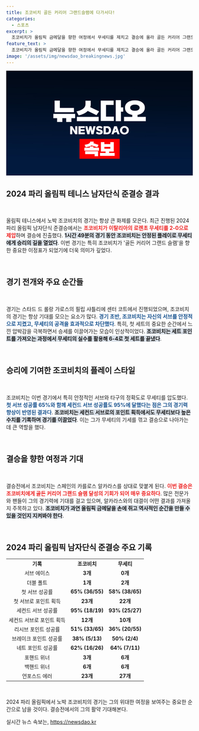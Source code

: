 ```yaml
---
title: 조코비치 골든 커리어 그랜드슬램에 다가서다!
categories:
  - 스포츠
excerpt: >
  조코비치가 올림픽 금메달을 향한 여정에서 무세티를 제치고 결승에 올라 골든 커리어 그랜드 슬램 도전장을 던졌다! 이제 마지막 대결은 알카라스와의 치열한 승부가 기다린다. 클릭하여 경기의 긴장감을 느껴보세요!
feature_text: >
  조코비치가 올림픽 금메달을 향한 여정에서 무세티를 제치고 결승에 올라 골든 커리어 그랜드 슬램 도전장을 던졌다! 이제 마지막 대결은 알카라스와의 치열한 승부가 기다린다. 클릭하여 경기의 긴장감을 느껴보세요!
image: '/assets/img/newsdao_breakingnews.jpg'
---
```


<p><img src="/assets/img/newsdao_breakingnews.jpg" alt="flaretime 속보" /></p>

<h2 data-ke-size="size26">2024 파리 올림픽 테니스 남자단식 준결승 결과</h2>

<p data-ke-size="size16">&nbsp;</p>

<p>올림픽 테니스에서 노박 조코비치의 경기는 항상 큰 화제를 모은다. 최근 진행된 2024 파리 올림픽 남자단식 준결승에서는 <b><span style="color: #ee2323;">조코비치가 이탈리아의 로렌초 무세티를 2-0으로 제압</span></b>하며 결승에 진출했다. <b><span style="background-color: #21538527;">1시간 49분의 경기 동안 조코비치는 안정된 플레이로 무세티에게 승리의 길을 열었다</span></b>. 이번 경기는 특히 조코비치가 '골든 커리어 그랜드 슬램'을 향한 중요한 이정표가 되었기에 더욱 의미가 깊었다. </p>

<p data-ke-size="size16">&nbsp;</p>

<h2 data-ke-size="size26">경기 전개와 주요 순간들</h2>

<p data-ke-size="size16">&nbsp;</p>

<p>경기는 스타드 드 롤랑 가로스의 필립 샤틀리에 센터 코트에서 진행되었으며, 조코비치의 경기는 항상 기대를 모으는 요소가 많다. <b><span style="color: #1a5490;">경기 초반, 조코비치는 자신의 서브를 안정적으로 지켰고, 무세티의 공격을 효과적으로 차단했다</span></b>. 특히, 첫 세트의 중요한 순간에서 느낀 압박감을 극복하면서 승세를 이끌어가는 모습이 인상적이었다. <b><span style="background-color: #21538527;">조코비치는 세트 포인트를 가져오는 과정에서 무세티의 실수를 활용해 6-4로 첫 세트를 끝냈다</span></b>.</p>

<p data-ke-size="size16">&nbsp;</p>

<h2 data-ke-size="size26">승리에 기여한 조코비치의 플레이 스타일</h2>

<p data-ke-size="size16">&nbsp;</p>

<p>조코비치는 이번 경기에서 특히 안정적인 서브와 타구의 정확도로 무세티를 압도했다. <b><span style="color: #1a5490;">첫 서브 성공률 65%와 함께 세컨드 서브 성공률도 95%에 달했다는 점은 그의 경기력 향상이 반영된 결과다</span></b>. <b><span style="background-color: #21538527;">조코비치는 세컨드 서브로의 포인트 획득에서도 무세티보다 높은 수치를 기록하며 경기를 이끌었다</span></b>. 이는 그가 무세티의 기세를 꺾고 결승으로 나아가는 데 큰 역할을 했다.</p>

<p data-ke-size="size16">&nbsp;</p>

<h2 data-ke-size="size26">결승을 향한 여정과 기대</h2>

<p data-ke-size="size16">&nbsp;</p>

<p>결승전에서 조코비치는 스페인의 카를로스 알카라스를 상대로 맞붙게 된다. <b><span style="color: #ee2323;">이번 결승은 조코비치에게 골든 커리어 그랜드 슬램 달성의 기회가 되어 매우 중요하다</span></b>. 많은 전문가와 팬들이 그의 경기력에 기대를 걸고 있으며, 알카라스와의 대결이 어떤 결과를 가져올지 주목하고 있다. <b><span style="background-color: #21538527;">조코비치가 과연 올림픽 금메달을 손에 쥐고 역사적인 순간을 만들 수 있을 것인지 지켜봐야 한다</span></b>.</p>

<p data-ke-size="size16">&nbsp;</p>

<h2 data-ke-size="size26">2024 파리 올림픽 남자단식 준결승 주요 기록</h2>

<table style="width:100%; border-collapse: collapse;">
<tr>
<td style="text-align: center; height: 17px;"><b>기록</b></td>
<td style="text-align: center; height: 17px;"><b>조코비치</b></td>
<td style="text-align: center; height: 17px;"><b>무세티</b></td>
</tr>
<tr>
<td style="text-align: center; height: 17px;">서브 에이스</td>
<td style="text-align: center; height: 17px;"><b>3개</b></td>
<td style="text-align: center; height: 17px;"><b>0개</b></td>
</tr>
<tr>
<td style="text-align: center; height: 17px;">더블 폴트</td>
<td style="text-align: center; height: 17px;"><b>1개</b></td>
<td style="text-align: center; height: 17px;"><b>2개</b></td>
</tr>
<tr>
<td style="text-align: center; height: 17px;">첫 서브 성공률</td>
<td style="text-align: center; height: 17px;"><b>65% (36/55)</b></td>
<td style="text-align: center; height: 17px;"><b>58% (38/65)</b></td>
</tr>
<tr>
<td style="text-align: center; height: 17px;">첫 서브로 포인트 획득</td>
<td style="text-align: center; height: 17px;"><b>23개</b></td>
<td style="text-align: center; height: 17px;"><b>22개</b></td>
</tr>
<tr>
<td style="text-align: center; height: 17px;">세컨드 서브 성공률</td>
<td style="text-align: center; height: 17px;"><b>95% (18/19)</b></td>
<td style="text-align: center; height: 17px;"><b>93% (25/27)</b></td>
</tr>
<tr>
<td style="text-align: center; height: 17px;">세컨드 서브로 포인트 획득</td>
<td style="text-align: center; height: 17px;"><b>12개</b></td>
<td style="text-align: center; height: 17px;"><b>10개</b></td>
</tr>
<tr>
<td style="text-align: center; height: 17px;">리시브 포인트 성공률</td>
<td style="text-align: center; height: 17px;"><b>51% (33/65)</b></td>
<td style="text-align: center; height: 17px;"><b>36% (20/55)</b></td>
</tr>
<tr>
<td style="text-align: center; height: 17px;">브레이크 포인트 성공률</td>
<td style="text-align: center; height: 17px;"><b>38% (5/13)</b></td>
<td style="text-align: center; height: 17px;"><b>50% (2/4)</b></td>
</tr>
<tr>
<td style="text-align: center; height: 17px;">네트 포인트 성공률</td>
<td style="text-align: center; height: 17px;"><b>62% (16/26)</b></td>
<td style="text-align: center; height: 17px;"><b>64% (7/11)</b></td>
</tr>
<tr>
<td style="text-align: center; height: 17px;">포핸드 위너</td>
<td style="text-align: center; height: 17px;"><b>3개</b></td>
<td style="text-align: center; height: 17px;"><b>6개</b></td>
</tr>
<tr>
<td style="text-align: center; height: 17px;">백핸드 위너</td>
<td style="text-align: center; height: 17px;"><b>6개</b></td>
<td style="text-align: center; height: 17px;"><b>6개</b></td>
</tr>
<tr>
<td style="text-align: center; height: 17px;">언포스드 에러</td>
<td style="text-align: center; height: 17px;"><b>23개</b></td>
<td style="text-align: center; height: 17px;"><b>27개</b></td>
</tr>
</table>

<p data-ke-size="size16">&nbsp;</p>

<p>2024 파리 올림픽에서 노박 조코비치의 경기는 그의 위대한 여정을 보여주는 중요한 순간으로 남을 것이다. 결승전에서의 그의 활약 기대해본다.</p>
실시간 뉴스 속보는, <a href="https://newsdao.kr" rel="dofollow">https://newsdao.kr</a>


